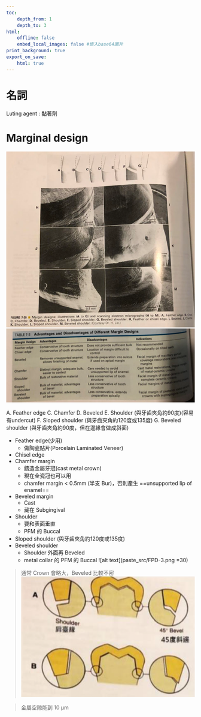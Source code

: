 ```yaml
---
toc:
    depth_from: 1
    depth_to: 3
html:
    offline: false
    embed_local_images: false #嵌入base64圖片
print_background: true
export_on_save:
    html: true
---
```


# 名詞 

Luting agent
: 黏著劑

# Marginal design
![alt text](paste_src/FPD.png)
![alt text](paste_src/FPD-1.png)


A. Feather edge
C. Chamfer
D. Beveled
E. Shoulder (與牙齒夾角約90度)(容易有undercut)
F. Sloped shoulder (與牙齒夾角約120度或135度)
G. Beveled shoulder (與牙齒夾角約90度，但在邊緣會做成斜面)

- Feather edge(少用)
  - 做陶瓷貼片(Porcelain Laminated Veneer)
- Chisel edge
- Chamfer margin
  - 鑄造金屬牙冠(cast metal crown)
  - 現在全瓷冠也可以用
  - chamfer margin < 0.5mm (半支 Bur)，否則產生 ==unsupported lip of enamel==
- Beveled margin
  - Cast
  - 藏在 Subgingival
- Shoulder
  - 要和表面垂直
  - PFM 的 Buccal
- Sloped shoulder (與牙齒夾角約120度或135度)
- Beveled shoulder
  - Shoulder 外面再 Beveled 
  - metal collar 的 PFM 的 Buccal
![alt text](paste_src/FPD-3.png =30)




> 通常 Crown 會略大，Beveled 比較不密
![alt text](paste_src/FPD-2.png)


> 金屬空隙能到 10 &mu;m
